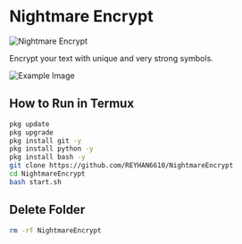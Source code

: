 # Nightmare Encrypt

![Nightmare Encrypt](https://raw.githubusercontent.com/REYHAN6610/NightmareEncrypt/main/img/20240916_112604.png)

Encrypt your text with unique and very strong symbols.

![Example Image](https://raw.githubusercontent.com/REYHAN6610/NightmareEncrypt/main/img/20240916_112942.jpg)

## How to Run in Termux


```bash
pkg update
pkg upgrade
pkg install git -y
pkg install python -y
pkg install bash -y
git clone https://github.com/REYHAN6610/NightmareEncrypt
cd NightmareEncrypt
bash start.sh

```
## Delete Folder

```bash
rm -rf NightmareEncrypt
